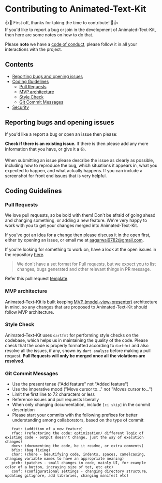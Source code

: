 Contributing to Animated-Text-Kit
==========================
:+1::tada: First off, thanks for taking the time to contribute! :tada::+1:  
If you'd like to report a bug or join in the development
of Animated-Text-Kit, then here are some notes on how to do that.

Please **note** we have a [code of conduct](https://github.com/aagarwal1012/Animated-Text-Kit/blob/master/CODE_OF_CONDUCT.md), please follow it in all your interactions with the project.

## Contents
* [Reporting bugs and opening issues](#reporting-bugs-and-opening-issues)
* [Coding Guidelines](#coding-guidelines)
    * [Pull Requests](#pull-requests)
    * [MVP architecture](#mvp-architecture)
    * [Style Check](#style-check)
    * [Git Commit Messages](#git-commit-messages)
* [Security](#security)
  
## Reporting bugs and opening issues

If you'd like a report a bug or open an issue then please:

**Check if there is an existing issue.** If there is then please add
   any more information that you have, or give it a 👍.

When submitting an issue please describe the issue as clearly as possible, including how to
reproduce the bug, which situations it appears in, what you expected to happen, and what actually happens.
If you can include a screenshot for front end issues that is very helpful.

## Coding Guidelines

### Pull Requests
We love pull requests, so be bold with them! Don't be afraid of going ahead
and changing something, or adding a new feature. We're very happy to work with you
to get your changes merged into Animated-Text-Kit.

If you've got an idea for a change then please discuss it in the open first, 
either by opening an issue, or email me at [aagarwal9782@gmail.com](mailto:aagarwal9782@gmail.com).

If you're looking for something to work on, have a look at the open issues in the repository [here](https://github.com/aagarwal1012/Animated-Text-Kit/issues).

> We don't have a set format for Pull requests, but we expect you to list changes, bugs generated and other relevant things in PR message.

Refer this pull request [template](https://github.com/aagarwal1012/Animated-Text-Kit/blob/master/PULL_REQUEST_TEMPLATE.md).

### MVP architecture
Animated-Text-Kit is built keeping [MVP (model-view-presenter)](https://en.wikipedia.org/wiki/Model–view–presenter) architecture in mind, so any changes that are proposed to Animated-Text-Kit should follow MVP architecture.

### Style Check
Animated-Text-Kit uses `dartfmt`  for performing style checks on the codebase, which helps us in maintaining the quality of the code. Please check that the code is properly formatted according to `dartfmt` and also resolve all the issues, if any, shown by `dart analyze` before making a pull request. **Pull Requests will only be merged once all the violations are resolved**.

### Git Commit Messages
* Use the present tense ("Add feature" not "Added feature")
* Use the imperative mood ("Move cursor to..." not "Moves cursor to...")
* Limit the first line to 72 characters or less
* Reference issues and pull requests liberally
* When only changing documentation, include `[ci skip]` in the commit description
* Please start your commits with the following prefixes for better understanding among collaborators, based on the type of commit:
```
   feat: (addition of a new feature)
   rfac: (refactoring the code: optimization/ different logic of existing code - output doesn't change, just the way of execution changes)
   docs: (documenting the code, be it readme, or extra comments)
   bfix: (bug fixing)
   chor: (chore - beautifying code, indents, spaces, camelcasing, changing variable names to have an appropriate meaning)
   ptch: (patches - small changes in code, mainly UI, for example color of a button, incrasing size of tet, etc etc)
   conf: (configurational settings - changing directory structure, updating gitignore, add libraries, changing manifest etc)
```



